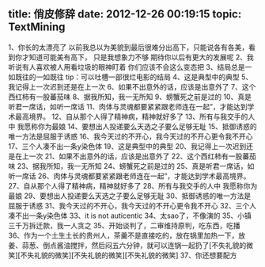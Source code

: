title: 俏皮修辞
date: 2012-12-26 00:19:15
topic: TextMining
---

1、你长的太漂亮了 以前我总以为美貌到最后很难分出高下，只能说各有各美，看到你才知道可能美有高下，
只是我想象力不够 期待你以后有更大的发展呢
2、我听说有人喜欢被人用看垃圾的眼神盯着 你们应该不会这么变态把
3、结局总是一如既往的一如既往
tip：可以吐槽一部很烂电影的结局
4、这是典型中的典型
5、我记得上一次迟到还是在上一次
6、如果不出意外的话，应该是出意外了
7、这个西红柿有一股蕃茄味
8、据我所知，我一无所知
9、螃蟹死之前是过的
10、真是听君一席话，如听一席话
11、肉体与灵魂都要紧紧跟老师连在一起”，才能达到学术最高境界。
12、自从那个人得了精神病，精神就好多了
13、所有与我交手的人中 我愿称你为最娘
14、要想出人投递要么天选之子要么足够无耻
15、抵御诱惑的唯一方法是屈服于诱惑
16、我今天过的不开心，我今天过的不开心更令我不开心
17、三个人凑不出一条y染色体
19、这是典型中的典型
20、我记得上一次迟到还是在上一次
21、如果不出意外的话，应该是出意外了
22、这个西红柿有一股蕃茄味
23、据我所知，我一无所知
24、螃蟹死之前是过的
25、真是听君一席话，如听一席话
26、肉体与灵魂都要紧紧跟老师连在一起”，才能达到学术最高境界。
27、自从那个人得了精神病，精神就好多了
28、所有与我交手的人中 我愿称你为最娘
29、要想出人投递要么天选之子要么足够无耻
30、抵御诱惑的唯一方法是屈服于诱惑
31、我今天过的不开心，我今天过的不开心更令我不开心
32、三个人凑不出一条y染色体
33、it is not auticentic
34、太sao了，不像演的
35、小镇三千万拆迁款，我一人贪之
35、开始谈判了，二审维持原判，吃东西，吃播
36、作为一个土生土长的贵州人，茶羹不是直接吃的，放在锅里加热一下，放姜、蒜葱、倒点酱油搅拌，然后闷五六分钟，就可以连锅一起扔了[不失礼貌的微笑][不失礼貌的微笑][不失礼貌的微笑][不失礼貌的微笑]
37、你还想要配方
